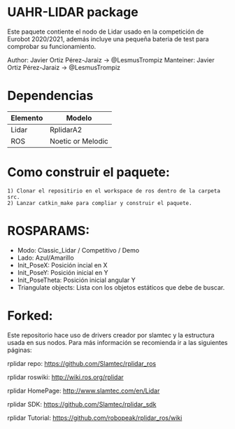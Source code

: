UAHR-LIDAR package
=====================================================================
Este paquete contiente el nodo de Lidar usado en la competición 
de Eurobot 2020/2021, además incluye una pequeña bateria de test
para comprobar su funcionamiento.

Author: Javier Ortiz Pérez-Jaraiz -> @LesmusTrompiz
Manteiner: Javier Ortiz Pérez-Jaraiz -> @LesmusTrompiz


Dependencias
=====================================================================
| Elemento       | Modelo            |
| -------------  | ----------------- |
| Lidar          | RplidarA2         |
| ROS            | Noetic or Melodic |

Como construir el paquete:
=====================================================================
    1) Clonar el repositirio en el workspace de ros dentro de la carpeta src.
    2) Lanzar catkin_make para compliar y construir el paquete.

ROSPARAMS:
=====================================================================
- Modo: Classic_Lidar / Competitivo / Demo
- Lado: Azul/Amarillo
- Init_PoseX: Posición incial en X
- Init_PoseY: Posición inicial en Y
- Init_PoseTheta: Posición inicial angular Y
- Triangulate objects: Lista con los objetos estáticos que debe de buscar.


Forked:
=====================================================================
Este repositorio hace uso de drivers creador por slamtec y la estructura
usada en sus nodos. Para más información se recomienda ir a las siguientes
páginas:

rplidar repo: https://github.com/Slamtec/rplidar_ros

rplidar roswiki: http://wiki.ros.org/rplidar

rplidar HomePage:   http://www.slamtec.com/en/Lidar

rplidar SDK: https://github.com/Slamtec/rplidar_sdk

rplidar Tutorial:  https://github.com/robopeak/rplidar_ros/wiki
